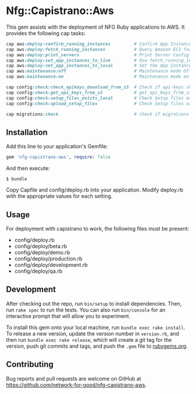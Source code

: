 # Nfg::Capistrano::Aws

This gem assists with the deployment of NFG Ruby applications to AWS. It provides the following cap tasks:
```ruby
cap aws:deploy:confirm_running_instances         # Confirm App Instances and Proceed
cap aws:deploy:fetch_running_instances           # Query Amazon EC2 for Instances tagged with Role: app/app_primary and Running
cap aws:deploy:print_servers                     # Print Server Config
cap aws:deploy:set_app_instances_to_live         # Use fetch_running_instances to set the App Instances
cap aws:deploy:set_app_instances_to_local        # Set the App Instance to localhost
cap aws:maintenance:off                          # Maintenance mode Off
cap aws:maintenance:on                           # Maintenance mode on

cap config:check:check_apikeys_download_from_s3  # Check if api-keys should download from S3
cap config:check:get_api_keys_from_s3            # get_api_keys_from_s3
cap config:check:setup_files_exists_local        # Check Setup files exists in Local
cap config:check:upload_setup_files              # Check Setup files are exists, if not upload files

cap migrations:check                             # check if migrations should be run
```

## Installation

Add this line to your application's Gemfile:

```ruby
gem 'nfg-capistrano-aws', require: false
```

And then execute:

    $ bundle

Copy Capfile and config/deploy.rb into your application. Modify deploy.rb with the appropriate values for each setting.

## Usage

For deployment with capistrano to work, the following files must be present:

* config/deploy.rb
* config/deploy/beta.rb
* config/deploy/demo.rb
* config/deploy/production.rb
* config/deploy/development.rb
* config/deploy/qa.rb

## Development

After checking out the repo, run `bin/setup` to install dependencies. Then, run `rake spec` to run the tests. You can also run `bin/console` for an interactive prompt that will allow you to experiment.

To install this gem onto your local machine, run `bundle exec rake install`. To release a new version, update the version number in `version.rb`, and then run `bundle exec rake release`, which will create a git tag for the version, push git commits and tags, and push the `.gem` file to [rubygems.org](https://rubygems.org).

## Contributing

Bug reports and pull requests are welcome on GitHub at https://github.com/network-for-good/nfg-capistrano-aws.
